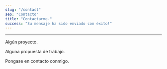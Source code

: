 ```yaml
---
slug: "/contact"
seo: "Contacto"
title: "Contactarme."
success: "Su mensaje ha sido enviado con éxito!"
---
```


<div class="content">
    <hr class="mini" />
    <p class="subtitle-mod">Algún proyecto.</p>
    <p class="subtitle-mod">Alguna propuesta de trabajo.
</p>
    <p class="subtitle-mod">Pongase en contacto conmigo.</p>
</div>
